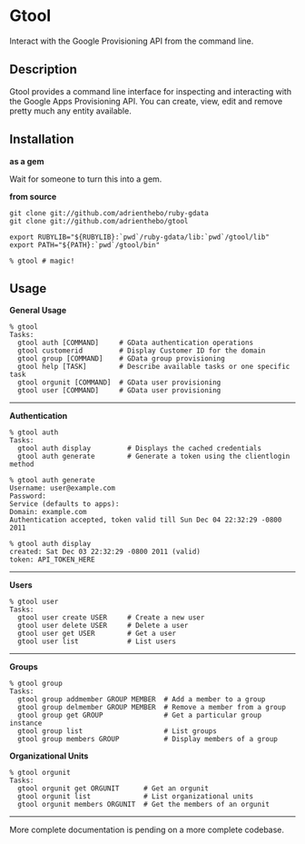 Gtool
=====

Interact with the Google Provisioning API from the command line.

Description
-----------

Gtool provides a command line interface for inspecting and interacting with
the Google Apps Provisioning API. You can create, view, edit and remove
pretty much any entity available.

Installation
------------

**as a gem**

Wait for someone to turn this into a gem.

**from source**

    git clone git://github.com/adrienthebo/ruby-gdata
    git clone git://github.com/adrienthebo/gtool

    export RUBYLIB="${RUBYLIB}:`pwd`/ruby-gdata/lib:`pwd`/gtool/lib"
    export PATH="${PATH}:`pwd`/gtool/bin"

    % gtool # magic!

Usage
-----

**General Usage**

    % gtool
    Tasks:
      gtool auth [COMMAND]     # GData authentication operations
      gtool customerid         # Display Customer ID for the domain
      gtool group [COMMAND]    # GData group provisioning
      gtool help [TASK]        # Describe available tasks or one specific task
      gtool orgunit [COMMAND]  # GData user provisioning
      gtool user [COMMAND]     # GData user provisioning

- - -

**Authentication**

    % gtool auth
    Tasks:
      gtool auth display         # Displays the cached credentials
      gtool auth generate        # Generate a token using the clientlogin method

    % gtool auth generate
    Username: user@example.com
    Password:
    Service (defaults to apps):
    Domain: example.com
    Authentication accepted, token valid till Sun Dec 04 22:32:29 -0800 2011

    % gtool auth display
    created: Sat Dec 03 22:32:29 -0800 2011 (valid)
    token: API_TOKEN_HERE

- - -

**Users**

    % gtool user
    Tasks:
      gtool user create USER     # Create a new user
      gtool user delete USER     # Delete a user
      gtool user get USER        # Get a user
      gtool user list            # List users

- - -

**Groups**

    % gtool group
    Tasks:
      gtool group addmember GROUP MEMBER  # Add a member to a group
      gtool group delmember GROUP MEMBER  # Remove a member from a group
      gtool group get GROUP               # Get a particular group instance
      gtool group list                    # List groups
      gtool group members GROUP           # Display members of a group



**Organizational Units**

    % gtool orgunit
    Tasks:
      gtool orgunit get ORGUNIT      # Get an orgunit
      gtool orgunit list             # List organizational units
      gtool orgunit members ORGUNIT  # Get the members of an orgunit

- - -

More complete documentation is pending on a more complete codebase.
